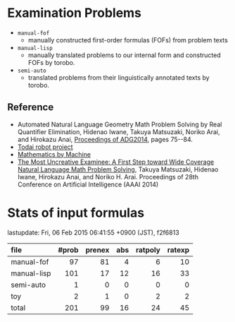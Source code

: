 Examination Problems
===========

- `manual-fof`
    - manually constructed first-order formulas (FOFs) from problem texts
- `manual-lisp`
    - manually translated problems to our internal form and constructed FOFs by torobo.
- `semi-auto`
    - translated problems from their linguistically annotated texts by torobo.


## Reference

- Automated Natural Language Geometry Math Problem Solving by Real Quantifier Elimination, Hidenao Iwane, Takuya Matsuzaki, Noriko Arai, and Hirokazu Anai, [Proceedings of ADG2014](http://www.uc.pt/en/congressos/adg/adg2014/program/proceedings),
 pages 75--84.
- [Todai robot project](http://21robot.org/?lang=english)
- [Mathematics by Machine](http://researchmap.jp/?action=cv_download_main&upload_id=65880)
- [The Most Uncreative Examinee: A First Step toward Wide Coverage Natural Language Math Problem Solving](http://researchmap.jp/?action=cv_download_main&upload_id=63092), Takuya Matsuzaki, Hidenao Iwane, Hirokazu Anai, and Noriko H. Arai. Proceedings of 28th Conference on Artificial Intelligence (AAAI 2014)

# Stats of input formulas

lastupdate: Fri, 06 Feb 2015 06:41:55 +0900 (JST), f2f6813

|file| #prob | prenex | abs | ratpoly | ratexp|
|:--|--:|--:|--:|--:|--:|
| manual-fof | 97 | 81 | 4 | 6 | 10 |
| manual-lisp | 101 | 17 | 12 | 16 | 33 |
| semi-auto |  1 | 0 | 0 | 0 | 0 |
| toy |  2 | 1 | 0 | 2 | 2 |
|total | 201 | 99 | 16 | 24 | 45 |
